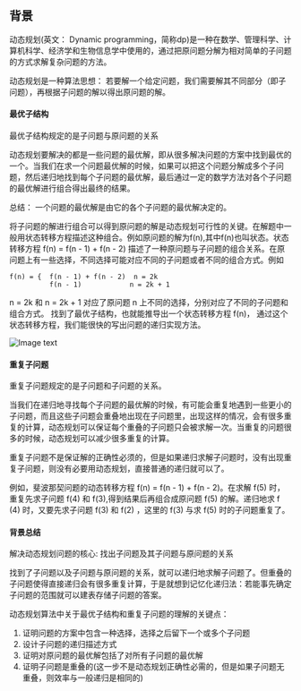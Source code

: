 ## 背景
动态规划(英文： Dynamic programming，简称dp)是一种在数学、管理科学、计算机科学、经济学和生物信息学中使用的，通过把原问题分解为相对简单的子问题的方式求解复杂问题的方法。

动态规划是一种算法思想： 若要解一个给定问题，我们需要解其不同部分（即子问题），再根据子问题的解以得出原问题的解。

#### 最优子结构

最优子结构规定的是子问题与原问题的关系

动态规划要解决的都是一些问题的最优解，即从很多解决问题的方案中找到最优的一个。当我们在求一个问题最优解的时候，如果可以把这个问题分解成多个子问题，然后递归地找到每个子问题的最优解，最后通过一定的数学方法对各个子问题的最优解进行组合得出最终的结果。

总结： 一个问题的最优解是由它的各个子问题的最优解决定的。

将子问题的解进行组合可以得到原问题的解是动态规划可行性的关键。在解题中一般用状态转移方程描述这种组合。例如原问题的解为f(n),其中f(n)也叫状态。状态转移方程 f(n) = f(n - 1) + f(n - 2) 描述了一种原问题与子问题的组合关系。在原问题上有一些选择，不同选择可能对应不同的子问题或者不同的组合方式。例如
```
f(n) = {  f(n - 1) + f(n - 2)  n = 2k
          f(n - 1)            n = 2k + 1
```

n = 2k 和 n = 2k + 1 对应了原问题 n 上不同的选择，分别对应了不同的子问题和组合方式。
找到了最优子结构，也就能推导出一个状态转移方程 f(n)， 通过这个状态转移方程，我们能很快的写出问题的递归实现方法。

![Image text](https://assets.leetcode-cn.com/aliyun-lc-upload/uploads/2020/08/06/1-1.png)

#### 重复子问题

重复子问题规定的是子问题和子问题的关系。

当我们在递归地寻找每个子问题的最优解的时候，有可能会重复地遇到一些更小的子问题，而且这些子问题会重叠地出现在子问题里，出现这样的情况，会有很多重复的计算，动态规划可以保证每个重叠的子问题只会被求解一次。当重复的问题很多的时候，动态规划可以减少很多重复的计算。

重复子问题不是保证解的正确性必须的，但是如果递归求解子问题时，没有出现重复子问题，则没有必要用动态规划，直接普通的递归就可以了。

例如，斐波那契问题的动态转移方程 f(n) = f(n - 1) + f(n - 2)。在求解 f(5) 时，重复先求子问题 f(4) 和 f(3),得到结果后再组合成原问题 f(5) 的解。递归地求 f (4) 时，又要先求子问题 f(3) 和 f(2) ，这里的 f(3) 与求 f(5) 时的子问题重复了。

#### 背景总结

解决动态规划问题的核心: 找出子问题及其子问题与原问题的关系

找到了子问题以及子问题与原问题的关系，就可以递归地求解子问题了。但重叠的子问题使得直接递归会有很多重复计算，于是就想到记忆化递归法：若能事先确定子问题的范围就可以建表存储子问题的答案。

动态规划算法中关于最优子结构和重复子问题的理解的关键点：
1. 证明问题的方案中包含一种选择，选择之后留下一个或多个子问题
2. 设计子问题的递归描述方式
3. 证明对原问题的最优解包括了对所有子问题的最优解
4. 证明子问题是重叠的(这一步不是动态规划正确性必需的，但是如果子问题无重叠，则效率与一般递归是相同的)